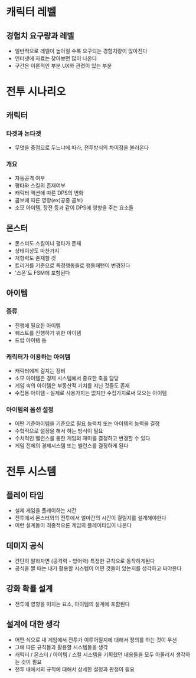 # 캐릭터 레벨

## 경험치 요구량과 레벨

- 일반적으로 레벨이 높아질 수록 요구되는 경험치량이 많아진다
- 인터넷에 자료는 찾아보면 많이 나온다
- 구간은 이론적인 부분 UX와 관련이 있는 부분

# 전투 시나리오

## 캐릭터

### 타겟과 논타겟

- 무엇을 중점으로 두느냐에 따라, 전투방식의 차이점을 불러온다

### 개요

- 자동공격 여부
- 평타와 스킬의 존재여부
- 캐릭터 액션에 따른 DPS의 변화
- 콤보에 따른 영향(ex)공중 콤보)
- 소모 아이템, 장전 등과 같이 DPS에 영향을 주는 요소들

## 몬스터

- 몬스터도 스킬이나 평타가 존재
- 상태이상도 마찬가지
- 저항력도 존재할 것
- 트리거를 기준으로 특정행동들로 행동패턴이 변경된다
- '스폰'도 FSM에 포함된다

## 아이템

### 종류

- 진행에 필요한 아이템
- 퀘스트를 진행하기 위한 아이템
- 드랍 아이템 등

### 캐릭터가 이용하는 아이템

- 캐릭터에게 걸치는 장비
- 소모 아이템은 경제 시스템에서 중요한 축을 담당
- 게임 속의 아이템은 부동산적 가치를 지닌 것들도 존재
- 수집용 아이템 - 실제로 사용가치는 없지만 수집가치로써 모으는 아이템

### 아이템의 옵션 설정

- 어떤 기준아이템을 기준으로 필요 능력치 또는 아이템의 능력을 결정 
- 수학적으로 설정을 해서 하는 방식이 필요
- 수치적인 밸런스를 통한 게임의 재미를 결정하고 변경할 수 있다
- 게임 전체의 경제시스템 또는 밸런스를 결정하게 된다

# 전투 시스템

## 플레이 타임

- 실제 게임을 플레이하는 시간
- 전투에서 몬스터와의 전투에서 얼마간의 시간이 걸릴지를 설계해야한다
- 이런 설계들이 최종적으론 게임의 플레이타임이 나온다

## 데미지 공식

- 간단히 말하자면 (공격력 - 방어력) 특정한 규칙으로 동작하게된다
- 공식을 짤 때는 내가 활용할 시스템이 어떤 것들이 있는지를 생각하고 짜야한다

## 강화 확률 설계

- 전투에 영향을 미치는 요소, 아이템의 설계에 포함된다

## 설계에 대한 생각

- 어떤 식으로 내 게임에서 전투가 이루어질지에 대해서 정의를 하는 것이 우선
- 그에 따른 규칙들과 활용할 시스템들을 생각
- 캐릭터 / 몬스터 / 아이템 / 스킬 시스템을 기획했던 내용들을 모두 아울러서 생각하는 것이 필요
- 전투 내에서의 규칙에 대해서 상세한 설정과 판정이 필요

